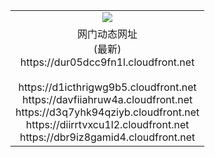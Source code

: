﻿<table>
  <tr></tr>
  <tr><td colspan=2 align=center><img src="https://dur05dcc9fn1l.cloudfront.net/Up/oGate.jpg" /></td></tr>
  <tr><td colspan=2 align=center>网门动态网址<br/>(最新)
<br>https://dur05dcc9fn1l.cloudfront.net
<br/>
<br>https://d1icthrigwg9b5.cloudfront.net
<br>https://davfiiahruw4a.cloudfront.net
<br>https://d3q7yhk94qziyb.cloudfront.net
<br>https://diirrtvxcu1l2.cloudfront.net
<br>https://dbr9iz8gamid4.cloudfront.net
    </td>
  </tr>
</table>

